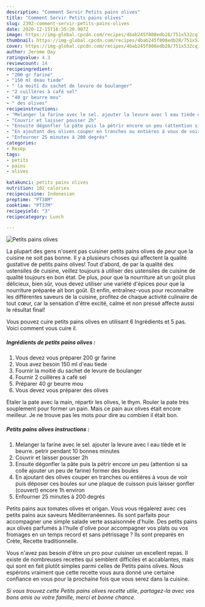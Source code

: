 ```yaml
---
description: "Comment Servir Petits pains olives"
title: "Comment Servir Petits pains olives"
slug: 2392-comment-servir-petits-pains-olives
date: 2020-12-15T16:35:20.907Z
image: https://img-global.cpcdn.com/recipes/4bab245f808edb28/751x532cq70/petits-pains-olives-photo-principale-de-la-recette.jpg
thumbnail: https://img-global.cpcdn.com/recipes/4bab245f808edb28/751x532cq70/petits-pains-olives-photo-principale-de-la-recette.jpg
cover: https://img-global.cpcdn.com/recipes/4bab245f808edb28/751x532cq70/petits-pains-olives-photo-principale-de-la-recette.jpg
author: Jerome Day
ratingvalue: 4.3
reviewcount: 14
recipeingredient:
- "200 gr farine"
- "150 ml deau tiede"
- " la moiti du sachet de levure de boulanger"
- "2 cuillères à café sel"
- "40 gr beurre mou"
- " des olives"
recipeinstructions:
- "Melanger la farine avec le sel. ajouter la levure avec l eau tiède et le beurre. petrir pendant 10 bonnes minutes"
- "Couvrir et laisser pousser 2h"
- "Ensuite dégonfler la pâte puis la pétrir encore un peu (attention si sa colle ajouter un peu de farine) former des boules"
- "En ajoutant des olives couper en tranches ou entières à vous de voir puis déposer ces boules sur une plaque de cuisson puis laisser gonfler (couvert) encore 1h environ"
- "Enfourner 25 minutes à 200 degrés"
categories:
- Resep
tags:
- petits
- pains
- olives

katakunci: petits pains olives 
nutrition: 102 calories
recipecuisine: Indonesian
preptime: "PT38M"
cooktime: "PT37M"
recipeyield: "3"
recipecategory: Lunch

---
```



![Petits pains olives](https://img-global.cpcdn.com/recipes/4bab245f808edb28/751x532cq70/petits-pains-olives-photo-principale-de-la-recette.jpg)

La plupart des gens n'osent pas cuisiner petits pains olives de peur que la cuisine ne soit pas bonne. Il y a plusieurs choses qui affectent la qualité gustative de petits pains olives! Tout d'abord, de par la qualité des ustensiles de cuisine, veillez toujours à utiliser des ustensiles de cuisine de qualité toujours en bon état. De plus, pour que la nourriture ait un goût plus délicieux, bien sûr, vous devez utiliser une variété d'épices pour que la nourriture préparée ait bon goût. Et enfin, entraînez-vous pour reconnaître les différentes saveurs de la cuisine, profitez de chaque activité culinaire de tout cœur, car la sensation d'être excité, calme et non pressé affecte aussi le résultat final!

<!--inarticleads1-->

Vous pouvez cuire petits pains olives en utilisant 6 Ingrédients et 5 pas. Voici comment vous cuire il.

##### Ingrédients de petits pains olives :

1. Vous devez vous préparer 200 gr farine
1. Vous avez besoin 150 ml d&#39;eau tiede
1. Fournir  la moitié du sachet de levure de boulanger
1. Fournir 2 cuillères à café sel
1. Préparer 40 gr beurre mou
1. Vous devez vous préparer  des olives


Etaler la pate avec la main, répartir les olives, le thym. Rouler la pate très souplement pour former un pain. Mais ce pain aux olives était encore meilleur. Je ne trouve pas les mots pour dire au combien il était bon. 

<!--inarticleads2-->

##### Petits pains olives instructions :

1. Melanger la farine avec le sel. ajouter la levure avec l eau tiède et le beurre. petrir pendant 10 bonnes minutes
1. Couvrir et laisser pousser 2h
1. Ensuite dégonfler la pâte puis la pétrir encore un peu (attention si sa colle ajouter un peu de farine) former des boules
1. En ajoutant des olives couper en tranches ou entières à vous de voir puis déposer ces boules sur une plaque de cuisson puis laisser gonfler (couvert) encore 1h environ
1. Enfourner 25 minutes à 200 degrés


Petits pains aux tomates olives et origan. Vous vous régalerez avec ces petits pains aux saveurs Méditerranéennes. Ils sont parfaits pour accompagner une simple salade verte assaisonnée d&#39;huile. Des petits pains aux olives parfumés à l&#39;huile d&#39;olive pour accompagner vos plats ou vos fromages en un temps record et sans pétrissage ? Ils sont preparés en Crète, Recette traditionnelle. 

<!--inarticleads1-->

<p>
Vous n'avez pas besoin d'être un pro pour cuisiner un excellent repas. Il existe de nombreuses recettes qui semblent difficiles et accablantes, mais qui sont en fait plutôt simples parmi celles de Petits pains olives. Nous espérons vraiment que cette recette vous aura donné une certaine confiance en vous pour la prochaine fois que vous serez dans la cuisine.
</p>

<p>
<i>Si vous trouvez cette Petits pains olives recette utile, partagez-la avec vos bons amis ou votre famille, merci et bonne chance.</i>
</p>
